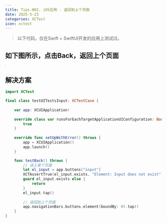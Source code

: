 ```yaml
---
title: Tips-002. iOS应用 - 返回到上个页面
date: 2025-5-23
categories: XCTest
icon: xctest
---
```


> 以下代码，仅在Swift + SwiftUI开发的应用上测试过。

## 如下图所示，点击Back，返回上个页面

<img src="/images/examples/return_previous_page.png" style="zoom: 15% !important;" />

## 解决方案

```swift
import XCTest

final class testUITestsInput: XCTestCase {
    
    var app: XCUIApplication!
    
    override class var runsForEachTargetApplicationUIConfiguration: Bool {
        true
    }
    
    override func setUpWithError() throws {
        app = XCUIApplication()
        app.launch()
    }

    func testBack() throws {
        // 进入某个页面
        let el_input = app.buttons["input"]
        XCTAssertTrue(el_input.exists, "Element: Input does not exist")
        guard el_input.exists else {
            return
        }
        el_input.tap()
        
        // 返回到上个页面
        app.navigationBars.buttons.element(boundBy: 0).tap()        
    }
}
```